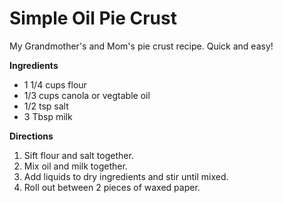 Simple Oil Pie Crust
====================

My Grandmother's and Mom's pie crust recipe.  Quick and easy!

__Ingredients__

* 1 1/4 cups flour
* 1/3 cups canola or vegtable oil
* 1/2 tsp salt
* 3 Tbsp milk

__Directions__

1. Sift flour and salt together.
2. Mix oil and milk together.
3. Add liquids to dry ingredients and stir until mixed.
4. Roll out between 2 pieces of waxed paper.
